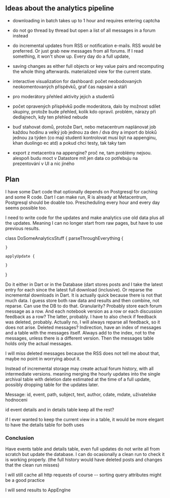 ## Ideas about the analytics pipeline

* downloading in batch takes up to 1 hour and requires entering captcha

* do not go thread by thread but open a list of all messages in a forum instead
* do incremental updates from RSS or notification e-mails. RSS would be preferred. Or just grab new messages from all forums. If I read something, it won't show up. Every day do a full update,

* saving changes as either full objects or key value pairs and recomputing the whole thing afterwards. materialized view for the current state.

* interactive visualization for dashboard: počet neobodovaných neokomentovaných příspěvků, graf čas napsání a stáří
* pro moderátory přehled aktivity jejich a studentů
* počet opravených příspěvků podle moderátora, dalo by možnost sdílet skupiny, protože bude přehled, kolik kdo opravil. problém, nárazy při dedlajnech, kdy ten přehled nebude

* buď stahovat domů, protože Dart, nebo metacentrum naplánovat job každou hodinu a velký job jednou za den / dva dny a import do bloků jednou za týden (co mají studenti kontrolovat musí být na appenginu, khan duolingo ec atd) a pokud chci testy, tak taky tam
* export z metacentra na appengine? proč ne, tam problémy nejsou. alespoň budu moct v Datastore mít jen data co potřebuju na prezentování v UI a nic jiného

## Plan

I have some Dart code that optionally depends on Postgresql for caching and some R code. Dart I can make run, R is already at Metacentrum, Postgresql should be doable too. Prescheduling every hour and every day seems possible too.

I need to write code for the updates and make analytics use old data plus all the updates. Meaning I can no longer start from raw pages, but have to use previous results.

class DoSomeAnalyticsStuff {
    parseThroughEverything {
    
    }
    
    applyUpdate {
    
    }
}

Do it either in Dart or in the Database (dart stores posts and I take the latest entry for each since the latest full download (inclusive). Or reparse the incremental downloads in Dart. It is actually quick because there is not that much data. I guess store both raw data and results and then combine, not reparse. Can use the DB to do that. Granularity? Probably store each forum message as a row. And each notebook version as a row or each discussion feedback as a row? The latter, probably. I have to also check if feedback was deleted, probably. Actually no, I will always reparse all feedback, so it does not arise. Deleted messages? Indirection, have an index of messages and a table with the messages itself. Always add to the index, not to the messages, unless there is a different version. Then the messages table holds only the actual messages.

I will miss deleted messages because the RSS does not tell me about that, maybe no point in worrying about it.

Instead of incremental storage may create actual forum history, with all intermediate versions. meaning merging the hourly updates into the single archival table with deletion date estimated at the time of a full update, possibly dropping table for the updates later.

Message: id, event, path, subject, text, author, cdate, mdate, uživatelske hodnoceni

id event details
and in details table keep all the rest?

if I ever wanted to keep the current view in a table, it would be more elegant to have the details table for both uses

### Conclusion

Have events table and details table, even full updates do not write all from scratch but update the database. I can do ocasionally a clean run to check it is working properly. (the full history would have deleted posts and changes that the clean run misses)

I will still cache all http requests of course -- sorting query attributes might be a good practice

I will send results to AppEnglne


